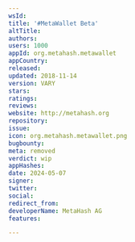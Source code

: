 ```yaml
---
wsId: 
title: '#MetaWallet Beta'
altTitle: 
authors: 
users: 1000
appId: org.metahash.metawallet
appCountry: 
released: 
updated: 2018-11-14
version: VARY
stars: 
ratings: 
reviews: 
website: http://metahash.org
repository: 
issue: 
icon: org.metahash.metawallet.png
bugbounty: 
meta: removed
verdict: wip
appHashes: 
date: 2024-05-07
signer: 
twitter: 
social: 
redirect_from: 
developerName: MetaHash AG
features: 

---
```


